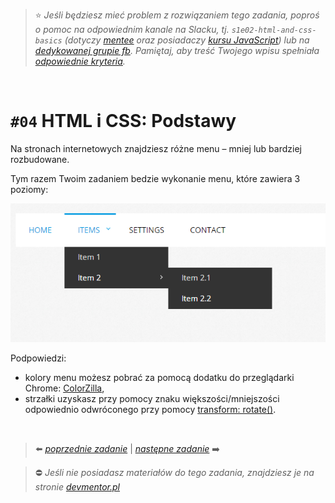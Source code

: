 > :star: _Jeśli będziesz mieć problem z rozwiązaniem tego zadania, poproś o pomoc na odpowiednim kanale na Slacku, tj. `s1e02-html-and-css-basics` (dotyczy [mentee](https://devmentor.pl/mentoring-javascript/) oraz posiadaczy [kursu JavaScript](https://devmentor.pl/p/javascript-for-beginners/)) lub na [dedykowanej grupie fb](https://www.facebook.com/groups/155234921740033). Pamiętaj, aby treść Twojego wpisu spełniała [odpowiednie kryteria](https://devmentor.pl/jak-prosic-o-pomoc/)._

&nbsp;

# `#04` HTML i CSS: Podstawy

Na stronach internetowych znajdziesz różne menu – mniej lub bardziej rozbudowane.

Tym razem Twoim zadaniem bedzie wykonanie menu, które zawiera 3 poziomy:

![](./assets/demo.png)

Podpowiedzi:

- kolory menu możesz pobrać za pomocą dodatku do przeglądarki Chrome: [ColorZilla](https://chrome.google.com/webstore/detail/colorzilla/bhlhnicpbhignbdhedgjhgdocnmhomnp),
- strzałki uzyskasz przy pomocy znaku większości/mniejszości odpowiednio odwróconego przy pomocy [transform: rotate()](https://developer.mozilla.org/en-US/docs/Web/CSS/transform-function/rotate).

&nbsp;

> :arrow_left: [_poprzednie zadanie_](./../03) | [_następne zadanie_](./../05) :arrow_right:

> :no_entry: _Jeśli nie posiadasz materiałów do tego zadania, znajdziesz je na stronie [devmentor.pl](https://devmentor.pl/p/html-and-css-basics/)_

